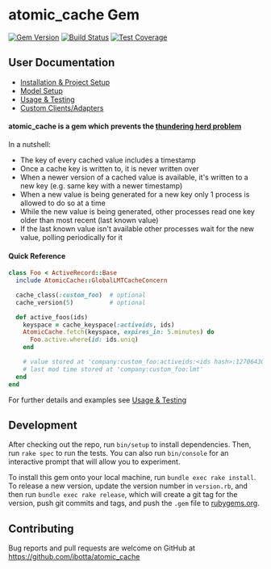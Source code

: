 # atomic_cache Gem
[![Gem Version](https://badge.fury.io/rb/atomic_cache.svg)](https://badge.fury.io/rb/atomic_cache)
[![Build Status](https://travis-ci.org/Ibotta/atomic_cache.svg?branch=master)](https://travis-ci.org/Ibotta/atomic_cache)
[![Test Coverage](https://api.codeclimate.com/v1/badges/790faad5866d2a00ca6c/test_coverage)](https://codeclimate.com/github/Ibotta/atomic_cache/test_coverage)

## User Documentation
 * [Installation & Project Setup](docs/PROJECT_SETUP.md)
 * [Model Setup](docs/MODEL_SETUP.md)
 * [Usage & Testing](docs/USAGE.md)
 * [Custom Clients/Adapters](docs/INTERFACES.md)

#### atomic_cache is a gem which prevents the [thundering herd problem](https://en.wikipedia.org/wiki/Thundering_herd_problem)
In a nutshell:
 * The key of every cached value includes a timestamp
 * Once a cache key is written to, it is never written over
 * When a newer version of a cached value is available, it's written to a new key (e.g. same key with a newer timestamp)
 * When a new value is being generated for a new key only 1 process is allowed to do so at a time
 * While the new value is being generated, other processes read one key older than most recent (last known value)
 * If the last known value isn't available other processes wait for the new value, polling periodically for it

#### Quick Reference
```ruby
class Foo < ActiveRecord::Base
  include AtomicCache::GlobalLMTCacheConcern

  cache_class(:custom_foo)  # optional
  cache_version(5)          # optional

  def active_foos(ids)
    keyspace = cache_keyspace(:activeids, ids)
    AtomicCache.fetch(keyspace, expires_in: 5.minutes) do
      Foo.active.where(id: ids.uniq)
    end

    # value stored at 'company:custom_foo:activeids:<ids hash>:1270643035.04671'
    # last mod time stored at 'company:custom_foo:lmt'
  end
end
```
For further details and examples see [Usage & Testing](docs/USAGE.md)

## Development

After checking out the repo, run `bin/setup` to install dependencies. Then, run `rake spec` to run the tests. You can also run `bin/console` for an interactive prompt that will allow you to experiment.

To install this gem onto your local machine, run `bundle exec rake install`. To release a new version, update the version number in `version.rb`, and then run `bundle exec rake release`, which will create a git tag for the version, push git commits and tags, and push the `.gem` file to [rubygems.org](https://rubygems.org).

## Contributing

Bug reports and pull requests are welcome on GitHub at https://github.com/ibotta/atomic_cache
